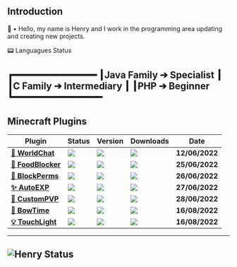 ## Introduction
👋 • Hello, my name is Henry and I work in the programming area updating and creating new projects.

📟 Languagues Status

┏━━━━━━━━━━━━━━━
┃**Java** Family ➔ Specialist
┃
┃**C** Family ➔ Intermediary
┃
┃**PHP** ➔ Beginner
┗━━━━━━━━━━━━━━━━
---
## Minecraft Plugins
| **Plugin** | **Status** | **Version** | **Downloads** | **Date** | 
| --- | --- | --- | --- | --- | 
| **[**💌 WorldChat**](https://poggit.pmmp.io/p/WorldChat/4.0.1)** | *<a href="https://poggit.pmmp.io/p/WorldChat"><img src="https://poggit.pmmp.io/shield.state/WorldChat"></a>* | **<a href="https://poggit.pmmp.io/p/WorldChat"><img src="https://poggit.pmmp.io/shield.api/WorldChat"></a>** | **<a href="https://poggit.pmmp.io/p/WorldChat"><img src="https://poggit.pmmp.io/shield.dl.total/WorldChat"></a>**| **12/06/2022** |
| **[**🍗 FoodBlocker**](https://poggit.pmmp.io/p/FoodBlocker/2.1.0)** | *<a href="https://poggit.pmmp.io/p/FoodBlocker"><img src="https://poggit.pmmp.io/shield.state/FoodBlocker"></a>* | **<a href="https://poggit.pmmp.io/p/FoodBlocker"><img src="https://poggit.pmmp.io/shield.api/FoodBlocker"></a>** | **<a href="https://poggit.pmmp.io/p/FoodBlocker"><img src="https://poggit.pmmp.io/shield.dl.total/FoodBlocker"></a>**| **25/06/2022** |
| **[**🧱 BlockPerms**](https://poggit.pmmp.io/p/BlockPerms/2.1.0)** | *<a href="https://poggit.pmmp.io/p/BlockPerms"><img src="https://poggit.pmmp.io/shield.state/BlockPerms"></a>* | **<a href="https://poggit.pmmp.io/p/BlockPerms"><img src="https://poggit.pmmp.io/shield.api/BlockPerms"></a>** | **<a href="https://poggit.pmmp.io/p/BlockPerms"><img src="https://poggit.pmmp.io/shield.dl.total/BlockPerms"></a>**| **26/06/2022** |
| **[**✨ AutoEXP**](https://poggit.pmmp.io/p/XPAuto/3.0.0)** | *<a href="https://poggit.pmmp.io/p/XPAuto"><img src="https://poggit.pmmp.io/shield.state/XPAuto"></a>* | **<a href="https://poggit.pmmp.io/p/XPAuto"><img src="https://poggit.pmmp.io/shield.api/XPAuto"></a>** | **<a href="https://poggit.pmmp.io/p/XPAuto"><img src="https://poggit.pmmp.io/shield.dl.total/XPAuto"></a>**| **27/06/2022** |
| **[**🔰 CustomPVP**](https://poggit.pmmp.io/p/CustomPVP/1.0.0)** | *<a href="https://poggit.pmmp.io/p/CustomPVP"><img src="https://poggit.pmmp.io/shield.state/CustomPVP"></a>* | **<a href="https://poggit.pmmp.io/p/CustomPVP"><img src="https://poggit.pmmp.io/shield.api/CustomPVP"></a>** | **<a href="https://poggit.pmmp.io/p/CustomPVP"><img src="https://poggit.pmmp.io/shield.dl.total/CustomPVP"></a>**| **28/06/2022** |
| **[**🏹 BowTime**](https://poggit.pmmp.io/p/BowTime/1.0.0)** | *<a href="https://poggit.pmmp.io/p/BowTime"><img src="https://poggit.pmmp.io/shield.state/BowTime"></a>* | **<a href="https://poggit.pmmp.io/p/BowTime"><img src="https://poggit.pmmp.io/shield.api/BowTime"></a>** | **<a href="https://poggit.pmmp.io/p/BowTime"><img src="https://poggit.pmmp.io/shield.dl.total/BowTime"></a>**| **16/08/2022** |
| **[**💡 TouchLight**](https://poggit.pmmp.io/p/TouchLight-V2/2.0.0)** | *<a href="https://poggit.pmmp.io/p/TouchLight-V2"><img src="https://poggit.pmmp.io/shield.state/TouchLight-V2"></a>* | **<a href="https://poggit.pmmp.io/p/TouchLight-V2"><img src="https://poggit.pmmp.io/shield.state/TouchLight-V2"></a>** | **<a href="https://poggit.pmmp.io/p/TouchLight-V2"><img src="https://poggit.pmmp.io/shield.state/TouchLight-V2"></a>**| **16/08/2022** |

---
![Henry Status](https://github-readme-stats.vercel.app/api/?username=Henry12960&show_icons=true&hide_border=true&theme=algolia&count_private=true)
---
